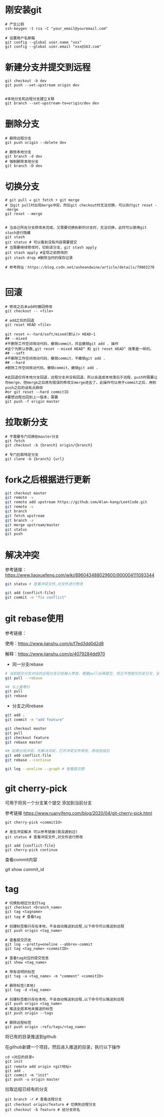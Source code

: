 # 刚安装git

```shell
# 产生公钥
ssh-keygen -t rsa -C "your_email@youremail.com"

# 设置用户名邮箱
git config --global user.name "xxx"
git config --global user.email "xxx@163.com"
```



# 新建分支并提交到远程

```shell
git checkout -b dev
git push --set-upstream origin dev


#本地分支和远程分支建立关联
git branch --set-upstream-to=origin/dev dev
```



# 删除分支

```shell
# 删除远程分支
git push origin --delete dev

# 删除本地分支
git branch -d dev
# 强制删除本地分支
git branch -D dev
```



# 切换分支

```shell
# git pull = git fetch + git merge
# 当git pull时出现merge冲突，然后git checkout时无法切换，可以执行git reset --merge
git reset --merge


# 当自己所在分支修改未完成，又需要切换到新的分支时，无法切换，此时可以使用git stash进行隐藏
git stash
git status # 可以看到没有内容需要提交
# 当需要继续修改时，切到该分支，git stash apply
git stash apply #呈现之前修改的
git stash drop #删除当时的保存记录

# 参考网址：https://blog.csdn.net/asheandwine/article/details/79003270


```



# 回滚

```shell
# 修改之后未add时撤回修改
git checkout -- <file>

# add之后的回退
git reset HEAD <file>

git reset <--hard/soft/mixed(默认)> HEAD~1
## --mixed 
#不删除工作空间改动代码，撤销commit，并且撤销git add . 操作
#这个为默认参数,git reset --mixed HEAD^ 和 git reset HEAD^ 效果是一样的。
## --soft  
#不删除工作空间改动代码，撤销commit，不撤销git add . 
## --hard
#删除工作空间改动代码，撤销commit，撤销git add .

#此回退仅将本地分支回退，远程分支并没有回退，所以会造成本地落后于远程，push时需要让你merge，但merge之后原先错误的修改又merge进去了。此操作可以用于commit之后，用到push之后的话有点麻烦
#or git reset --hard commitID 
#要想远程也回到上一版本，需要
git push -f origin master

```



# 拉取新分支

```shell
# 不需要专门切换到master分支
git fetch
git checkout -b {branch} origin/{branch}

# 专门拉取特定分支
git clone -b {branch} {url}
```



# fork之后根据进行更新

```sh
git checkout master
git remote -v
git remote add upstream https://github.com/Alan-kang/LeetCode.git
git remote -v
git branch
git fetch upstream
git branch -a
git merge upstream/master
git status
git push
```



# 解决冲突

参考链接：https://www.liaoxuefeng.com/wiki/896043488029600/900004111093344

```bash
git status # 查看冲突文件,对文件进行修改

git add {conflict-file}
git commit -m "fix conflict"

```



# git rebase使用

参考链接：

使用：https://www.jianshu.com/p/f7ed3dd0d2d8

解释：https://www.jianshu.com/p/4079284dd970

- 同一分支rebase

```bash
# 当前提交分支对应的远程分支已经被人修改，需要pull后再提交，但又不想提交历史分叉，通过rebase可以解决，将自己的修改添加到最后
git pull --rebase

## 与上面等价
git pull
git rebase
```

- 分支之间rebase

```bash
git add .
git commit -m "add feature"

git checkout master
git pull
git checkout feature
git rebase master

## 如果出现冲突，先解决冲突，打开冲突文件修改，修改完成后
git add conflict.file
git rebase --continue

git log --oneline --graph # 查看提交图

```



# git cherry-pick

可用于将另一个分支某个提交 添加到当前分支

参考链接 https://www.ruanyifeng.com/blog/2020/04/git-cherry-pick.html

```shell
git cherry-pick <commitId>

# 发生冲突解决 可以参考链接(我没遇到过)
git status # 查看冲突文件,对文件进行修改

git add {conflict-file}
git cherry-pick continue
```



 查看commit内容  

 git show commit_id



# tag

```shell
# 切换到相应分支打tag
git checkout <branch_name>
git tag <tagname>
git tag # 查看tag

# 创建标签都只存在本地，不会自动推送到远程,以下命令可以推送到远程
git push origin <tag_name>

# 查看提交历史
git log --pretty=oneline --abbrev-commit
git tag <tag_name> <commitID>

# 查看tag对应的提交信息
git show <tag_name>

# 带有说明的标签
git tag -a <tag_name> -m "comment" <commitID>

# 删除标签(本地)
git tag -d <tag_name>

# 创建标签都只存在本地，不会自动推送到远程,以下命令可以推送到远程
git push origin <tag_name>
# 推送全部本地未推送的标签
git push origin --tags

# 删除远程标签
git push origin :refs/tags/<tag_name>
```



将已有的目录推送到github

在github新建一个项目，然后进入推送的目录，执行以下操作

```shell
cd <对应的目录>
git init
git remote add origin <git地址>
git add .
git commit -m "init"
git push -u origin master
```





拉取远程已经有的分支

```shell
git branch -r # 查看远程分支
git checkout origin/feature # 切换到远程分支
git checkout -b feature # 给分支命名
```

